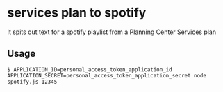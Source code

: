 # services plan to spotify

It spits out text for a spotify playlist from a Planning Center Services plan

## Usage

```shell
$ APPLICATION_ID=personal_access_token_application_id APPLICATION_SECRET=personal_access_token_application_secret node spotify.js 12345
```
